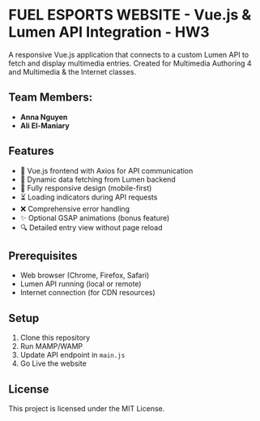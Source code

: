 # FUEL ESPORTS WEBSITE - Vue.js & Lumen API Integration - HW3

A responsive Vue.js application that connects to a custom Lumen API to fetch and display multimedia entries. Created for Multimedia Authoring 4 and Multimedia & the Internet classes.

## Team Members:

- **Anna Nguyen**
- **Ali El-Maniary**

## Features

- 🚀 Vue.js frontend with Axios for API communication
- 🔄 Dynamic data fetching from Lumen backend
- 📱 Fully responsive design (mobile-first)
- ⏳ Loading indicators during API requests
- ❌ Comprehensive error handling
- ✨ Optional GSAP animations (bonus feature)
- 🔍 Detailed entry view without page reload

## Prerequisites

- Web browser (Chrome, Firefox, Safari)
- Lumen API running (local or remote)
- Internet connection (for CDN resources)

## Setup

1. Clone this repository
2. Run MAMP/WAMP
3. Update API endpoint in `main.js`
4. Go Live the website

## License

This project is licensed under the MIT License.
